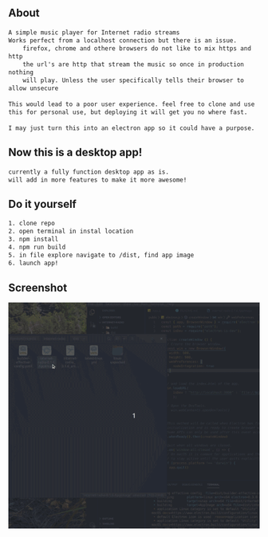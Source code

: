 
## About
    A simple music player for Internet radio streams
    Works perfect from a localhost connection but there is an issue.
        firefox, chrome and othere browsers do not like to mix https and http
        the url's are http that stream the music so once in production nothing 
        will play. Unless the user specifically tells their browser to allow unsecure

    This would lead to a poor user experience. feel free to clone and use this for personal use, but deploying it will get you no where fast.

    I may just turn this into an electron app so it could have a purpose.

## Now this is a desktop app!
    currently a fully function desktop app as is.
    will add in more features to make it more awesome!


## Do it yourself
    1. clone repo
    2. open terminal in instal location
    3. npm install
    4. npm run build
    5. in file explore navigate to /dist, find app image
    6. launch app!

## Screenshot
![Screenshot](/public/screenshot.gif?raw=true "Screen Shot")